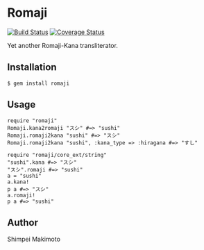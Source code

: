 # Romaji

[![Build Status](https://secure.travis-ci.org/makimoto/romaji.png?branch=master)](http://travis-ci.org/makimoto/romaji)
[![Coverage Status](https://coveralls.io/repos/makimoto/romaji/badge.png?branch=master)](https://coveralls.io/r/makimoto/romaji)

Yet another Romaji-Kana transliterator.

## Installation

    $ gem install romaji

## Usage
    require "romaji"
    Romaji.kana2romaji "スシ" #=> "sushi"
    Romaji.romaji2kana "sushi" #=> "スシ"
    Romaji.romaji2kana "sushi", :kana_type => :hiragana #=> "すし"

    require "romaji/core_ext/string"
    "sushi".kana #=> "スシ"
    "スシ".romaji #=> "sushi"
    a = "sushi"
    a.kana!
    p a #=> "スシ"
    a.romaji!
    p a #=> "sushi"


## Author

Shimpei Makimoto
